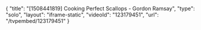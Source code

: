 {
    "title": "[1508441819] Cooking Perfect Scallops - Gordon Ramsay",
    "type": "solo",
    "layout": "iframe-static",
    "videoId": "123179451",
    "url": "\/tvpembed\/123179451"
}